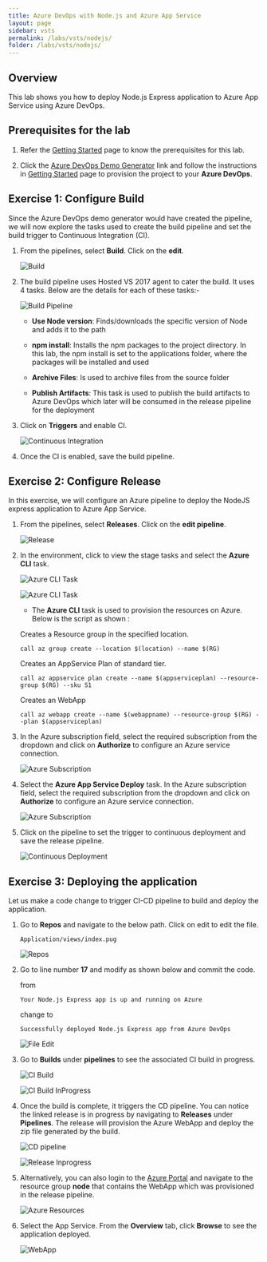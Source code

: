 ```yaml
---
title: Azure DevOps with Node.js and Azure App Service
layout: page
sidebar: vsts
permalink: /labs/vsts/nodejs/
folder: /labs/vsts/nodejs/
---
```


## Overview

This lab shows you how to deploy Node.js Express application to Azure App Service using Azure DevOps.

## Prerequisites for the lab

1. Refer the [Getting Started](../Setup/) page to know the prerequisites for this lab.

1. Click the [Azure DevOps Demo Generator](http://azuredevopsdemogenerator.azurewebsites.net) link and follow the instructions in [Getting Started](../Setup/) page to provision the project to your **Azure DevOps**.

## Exercise 1: Configure Build

Since the Azure DevOps demo generator would have created the pipeline, we will now explore the tasks used to create the build pipeline and set the build trigger to Continuous Integration (CI).

1. From the pipelines, select **Build**. Click on the **edit**.

   ![Build](media/editbuild.png)

1. The build pipeline uses Hosted VS 2017 agent to cater the build. It uses 4 tasks. Below are the details for each of these tasks:- 

    ![Build Pipeline](media/buildtasks.png)

    * **Use Node version**: Finds/downloads the specific version of Node and adds it to the path

    * **npm install**: Installs the npm packages to the project directory. In this lab, the npm install is set to the applications folder, where the packages will be installed and used

    * **Archive Files**: Is used to archive files from the source folder

    * **Publish Artifacts**: This task is used to publish the build artifacts to Azure DevOps which later will be consumed in the release pipeline for the deployment

1. Click on **Triggers** and enable CI.

   ![Continuous Integration](media/enableci.png)

1. Once the CI is enabled, save the build pipeline.


## Exercise 2: Configure Release

In this exercise, we will configure an Azure pipeline to deploy the NodeJS express application to Azure App Service.

1. From the pipelines, select **Releases**. Click on the **edit pipeline**.

   ![Release](media/editpipeline.png)

1. In the environment, click to view the stage tasks and select the **Azure CLI** task.

   ![Azure CLI Task](media/azureclitask.png)

   ![Azure CLI Task](media/azureclitask1.png)

   * The **Azure CLI** task is used to provision the resources on Azure. Below is the script as shown :

   Creates a Resource group in the specified location.

   ```
   call az group create --location $(location) --name $(RG)
   ```

   Creates an AppService Plan of standard tier.
   
   ```
   call az appservice plan create --name $(appserviceplan) --resource-group $(RG) --sku S1
   ```

   Creates an WebApp
   
   ```
   call az webapp create --name $(webappname) --resource-group $(RG) --plan $(appserviceplan)
   ```

1. In the Azure subscription field, select the required subscription from the dropdown and click on **Authorize** to    configure an Azure service connection.

   ![Azure Subscription](media/authorize.png)

1. Select the **Azure App Service Deploy** task. In the Azure subscription field, select the required subscription from the dropdown and click on **Authorize** to    configure an Azure service connection.

   ![Azure Subscription](media/authorize1.png)

1. Click on the pipeline to set the trigger to continuous deployment and save the release pipeline.

   ![Continuous Deployment](media/enablecd.png)

## Exercise 3: Deploying the application

Let us make a code change to trigger CI-CD pipeline to build and deploy the application.

1. Go to **Repos** and navigate to the below path. Click on edit to edit the file.

   ```
   Application/views/index.pug
   ```

   ![Repos](media/filepath.png)

1. Go to line number **17** and modify as shown below and commit the code.

   from

   ```
   Your Node.js Express app is up and running on Azure
   ```
   change to
   ```
   Successfully deployed Node.js Express app from Azure DevOps
   ```
   ![File Edit](media/editfile.png)

1. Go to **Builds** under **pipelines** to see the associated CI build in progress.

   ![CI Build](media/cibuild.png)

   ![CI Build InProgress](media/buildconsole.png)

1. Once the build is complete, it triggers the CD pipeline. You can notice the linked release is in progress by navigating to **Releases** under **Pipelines**. The release will provision the Azure WebApp and deploy the zip file generated by the build.

   ![CD pipeline](media/cdinprogress.png)

   ![Release Inprogress](media/releaseinprogress.png)

1. Alternatively, you can also login to the [Azure Portal](https://portal.azure.com) and navigate to the resource group **node** that contains the WebApp which was provisioned in the release pipeline.

   ![Azure Resources](media/azureresources.png)

1. Select the App Service. From the **Overview** tab, click **Browse** to see the application deployed.

   ![WebApp](media/webapp.png)







